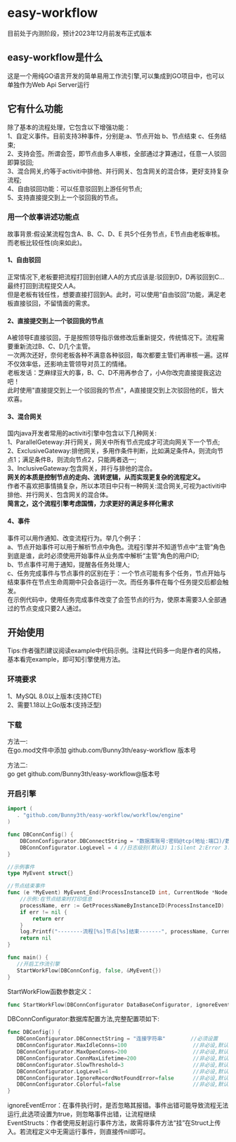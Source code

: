# easy-workflow
目前处于内测阶段，预计2023年12月前发布正式版本

## easy-workflow是什么  
这是一个用纯GO语言开发的简单易用工作流引擎,可以集成到GO项目中，也可以单独作为Web Api Server运行

## 它有什么功能
除了基本的流程处理，它包含以下增强功能：  
1、自定义事件。目前支持3种事件，分别是:a、节点开始 b、节点结束 c、任务结束;    
2、支持会签。所谓会签，即节点由多人审核，全部通过才算通过，任意一人驳回即算驳回;   
3、混合网关,约等于activiti中排他、并行网关、包含网关的混合体，更好支持复杂流程;       
4、自由驳回功能：可以任意驳回到上游任何节点;      
5、支持直接提交到上一个驳回我的节点。      
### 用一个故事讲述功能点  
故事背景:假设某流程包含A、B、C、D、E 共5个任务节点，E节点由老板审核。而老板比较任性(向来如此)。    
#### 1、自由驳回
正常情况下,老板要把流程打回到创建人A的方式应该是:驳回到D，D再驳回到C...最终打回到流程提交人A。    
但是老板有钱任性，想要直接打回到A。此时，可以使用“自由驳回”功能，满足老板直接驳回，不留情面的需求。     
#### 2、直接提交到上一个驳回我的节点
A被领导E直接驳回，于是按照领导指示做修改后重新提交，传统情况下。流程需要重新流过B、C、D几个主管。    
一次两次还好，奈何老板各种不满意各种驳回，每次都要主管们再审核一遍。这样不仅效率低，还影响主管领导对员工的情绪。      
老板发话：芝麻绿豆大的事，B、C、D不用再参合了，小A你改完直接提我这边吧！  
此时使用"直接提交到上一个驳回我的节点"，A直接提交到上次驳回他的E，皆大欢喜。  
#### 3、混合网关  
国内java开发者常用的activiti引擎中包含以下几种网关:    
1、ParallelGeteway:并行网关，网关中所有节点完成才可流向网关下一个节点;  
2、ExclusiveGateway:排他网关，多用作条件判断，比如满足条件A，则流向节点1；满足条件B，则流向节点2，只能两者选一;   
3、InclusiveGateway:包含网关，并行与排他的混合。  
**网关的本质是控制节点的走向、流转逻辑，从而实现更复杂的流程定义。**   
作者不喜欢把事情搞复杂，所以本项目中只有一种网关:混合网关,可视为activiti中排他、并行网关、包含网关的混合体。  
**简言之，这个流程引擎考虑国情，力求更好的满足多样化需求**
#### 4、事件  
事件可以用作通知、改变流程行为。举几个例子：  
a、节点开始事件可以用于解析节点中角色。流程引擎并不知道节点中“主管”角色到底是谁，此时必须使用开始事件从业务库中解析“主管”角色的用户ID;    
b、节点事件可用于通知，提醒各任务处理人;  
c、任务完成事件与节点事件的区别在于：一个节点可能有多个任务，节点开始与结束事件在节点生命周期中只会各运行一次。而任务事件在每个任务提交后都会触发。    
在示例代码中，使用任务完成事件改变了会签节点的行为，使原本需要3人全部通过的节点变成只要2人通过。  

## 开始使用  
Tips:作者强烈建议阅读example中代码示例。注释比代码多一向是作者的风格，基本看完example，即可知引擎使用方法。    

### 环境要求  
1、MySQL 8.0以上版本(支持CTE)   
2、需要1.18以上Go版本(支持泛型)  

### 下载  
方法一:  
在go.mod文件中添加  github.com/Bunny3th/easy-workflow 版本号    

方法二:    
go get github.com/Bunny3th/easy-workflow@版本号  

### 开启引擎  
```go
import (
   . "github.com/Bunny3th/easy-workflow/workflow/engine"
)

func DBConnConfig() {
	DBConnConfigurator.DBConnectString = "数据库账号:密码@tcp(地址:端口)/数据库名称?charset=utf8mb4&parseTime=True&loc=Local"
	DBConnConfigurator.LogLevel = 4 //日志级别(默认3) 1:Silent 2:Error 3:Warn 4:Info
}

//示例事件
type MyEvent struct{}

//节点结束事件
func (e *MyEvent) MyEvent_End(ProcessInstanceID int, CurrentNode *Node, PrevNode Node) error {
	//示例:在节点结束时打印信息
	processName, err := GetProcessNameByInstanceID(ProcessInstanceID)
	if err != nil {
		return err
	}
	log.Printf("--------流程[%s]节点[%s]结束-------", processName, CurrentNode.NodeName)
	return nil
}

func main() {
   //开启工作流引擎
   StartWorkFlow(DBConnConfig, false, &MyEvent{})
}
```
StartWorkFlow函数参数定义：  
```go
func StartWorkFlow(DBConnConfigurator DataBaseConfigurator, ignoreEventError bool, EventStructs ...any)
```
DBConnConfigurator:数据库配置方法,完整配置项如下:
```go
func DBConfig() {
   DBConnConfigurator.DBConnectString = "连接字符串"        //必须设置         数据库连接字符串
   DBConnConfigurator.MaxIdleConns=100                     //非必设,默认10    空闲连接池中连接的最大数量
   DBConnConfigurator.MaxOpenConns=200                     //非必设,默认100   打开数据库连接的最大数量
   DBConnConfigurator.ConnMaxLifetime=200                  //非必设,默认3600  连接可复用的最大时间（分钟）
   DBConnConfigurator.SlowThreshold=3                      //非必设,默认1     慢SQL阈值(秒)
   DBConnConfigurator.LogLevel=4                           //非必设,默认3     日志级别 1:Silent  2:Error 3:Warn 4:Info
   DBConnConfigurator.IgnoreRecordNotFoundError=false      //非必设,默认true  忽略ErrRecordNotFound（记录未找到）错误
   DBConnConfigurator.Colorful=false                       //非必设,默认true  使用彩色打印
}
```

ignoreEventError：在事件执行时，是否忽略其报错。事件出错可能导致流程无法运行,此选项设置为true，则忽略事件出错，让流程继续  
EventStructs：作者使用反射运行事件方法，故需将事件方法“挂”在Struct上传入。若流程定义中无需运行事件，则直接传nil即可。




